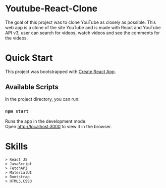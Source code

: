 # Youtube-React-Clone
The goal of this project was to clone YouTube as closely as possible. This web app is a clone of the site YouTube and is made with React and YouTube API v3, user can search for videos, watch videos and see the comments for the videos.

# Quick Start
This project was bootstrapped with [Create React App](https://github.com/facebook/create-react-app).

## Available Scripts

In the project directory, you can run:

### `npm start`

Runs the app in the development mode.<br />
Open [http://localhost:3000](http://localhost:3000) to view it in the browser.

  # Skills 
    > React JS
    > JavaScript
    > FetchAPI
    > MaterialUI
    > Bootstrap
    > HTML5,CSS3
